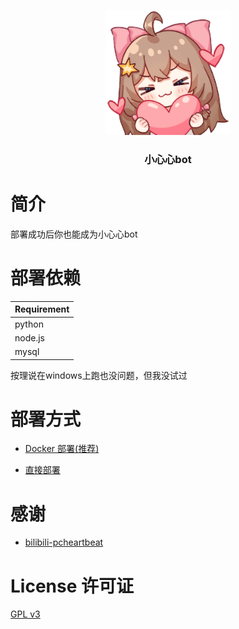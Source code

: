 <p align="center">
<img src="img/little_heart.png" width="200">
<h3 align="center">小心心bot</h3>

# 简介
部署成功后你也能成为小心心bot

# 部署依赖
| Requirement |
| ----------- |
| python      |
| node.js     |
| mysql       |

按理说在windows上跑也没问题，但我没试过

# 部署方式
 - [Docker 部署(推荐)](md/docker.md)   

 - [直接部署](md/direct.md)

# 感谢
- [bilibili-pcheartbeat](https://github.com/lkeme/bilibili-pcheartbeat)

# License 许可证
[GPL v3](LICENSE)